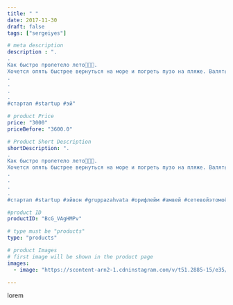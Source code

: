 ```yaml
---
title: " "
date: 2017-11-30
draft: false
tags: ["sergeiyes"]

# meta description
description : ".
.
Как быстро пролетело лето🎋🎋🎋.
Хочется опять быстрее вернуться на море и погреть пузо на пляже. Валяться и ничего не делать😎😃😃.
.
.
.
.
#стартап #startup #эй"

# product Price
price: "3000"
priceBefore: "3600.0"

# Product Short Description
shortDescription: ".
.
Как быстро пролетело лето🎋🎋🎋.
Хочется опять быстрее вернуться на море и погреть пузо на пляже. Валяться и ничего не делать😎😃😃.
.
.
.
.
#стартап #startup #эйвон #gruppazahvata #орифлейм #амвей #сетевойэтомоё #сетевой #миллионер #бизнесбезвложений #млм #легкиеденьги #сетевойэтомодно #автобонус #сетевоймаркетинг #стильжизни #типичныесетевики #пятигорск #кмв #ессентуки #бизнес #churslabs #sergeystar #amway"

#product ID
productID: "BcG_VAgHMPv"

# type must be "products"
type: "products"

# product Images
# first image will be shown in the product page
images:
  - image: "https://scontent-arn2-1.cdninstagram.com/v/t51.2885-15/e35/25007114_141115459923735_2173868297819258880_n.jpg?se=7&tp=1&_nc_ht=scontent-arn2-1.cdninstagram.com&_nc_cat=103&_nc_ohc=4klgIypOJGcAX9rB8zx&ccb=7-4&oh=ebda5701311d448098eda1fafb28dbbd&oe=6085A04B&_nc_sid=86f79a&ig_cache_key=MTY1OTI5MjAzMzMxMDU3MzU1MQ%3D%3D.2-ccb7-4"

---
```

lorem
